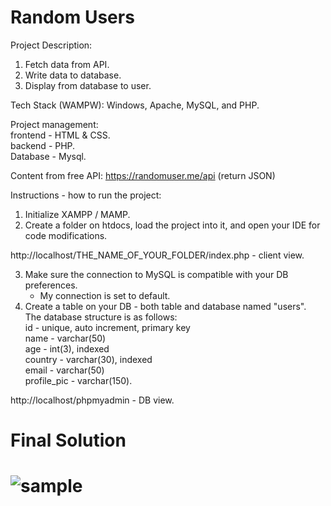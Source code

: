 # Random Users

Project Description:</br>
1. Fetch data from API.</br>
2. Write data to database.</br>
3. Display from database to user.</br>

Tech Stack (WAMPW): Windows, Apache, MySQL, and PHP.</br>

Project management: </br>
frontend - HTML & CSS. </br>
backend - PHP. </br>
Database - Mysql. </br>

Content from free API: https://randomuser.me/api (return JSON)

Instructions - how to run the project:</br>
1. Initialize XAMPP / MAMP.</br>
2. Create a folder on htdocs, load the project into it, and open your IDE for code modifications.</br>

http://localhost/THE_NAME_OF_YOUR_FOLDER/index.php - client view.</br>

3. Make sure the connection to MySQL is compatible with your DB preferences.</br>
    * My connection is set to default.</br>
4. Create a table on your DB - both table and database named "users". </br>
    The database structure is as follows:</br>
    id - unique, auto increment, primary key</br>
    name - varchar(50)</br>
    age - int(3), indexed</br>
    country - varchar(30), indexed</br>
    email - varchar(50)</br>
    profile_pic - varchar(150).</br>

http://localhost/phpmyadmin - DB view.</br>

<h1>Final Solution<h1/>
   
![sample](https://user-images.githubusercontent.com/51449659/181442563-09315189-d489-447a-b1b4-9128a770e339.jpg)



